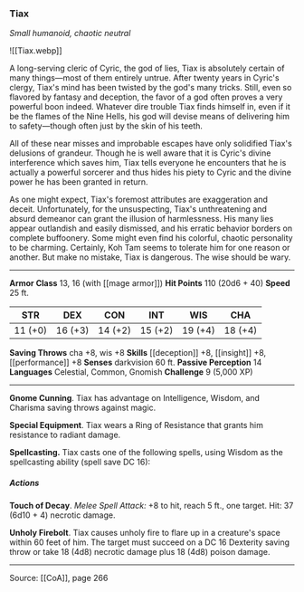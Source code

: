 ### Tiax
_Small humanoid, chaotic neutral_

![[Tiax.webp]]

A long-serving cleric of Cyric, the god of lies, Tiax is absolutely certain of many things—most of them entirely untrue. After twenty years in Cyric's clergy, Tiax's mind has been twisted by the god's many tricks. Still, even so flavored by fantasy and deception, the favor of a god often proves a very powerful boon indeed. Whatever dire trouble Tiax finds himself in, even if it be the flames of the Nine Hells, his god will devise means of delivering him to safety—though often just by the skin of his teeth.

All of these near misses and improbable escapes have only solidified Tiax's delusions of grandeur. Though he is well aware that it is Cyric's divine interference which saves him, Tiax tells everyone he encounters that he is actually a powerful sorcerer and thus hides his piety to Cyric and the divine power he has been granted in return.

As one might expect, Tiax's foremost attributes are exaggeration and deceit. Unfortunately, for the unsuspecting, Tiax's unthreatening and absurd demeanor can grant the illusion of harmlessness. His many lies appear outlandish and easily dismissed, and his erratic behavior borders on complete buffoonery. Some might even find his colorful, chaotic personality to be charming. Certainly, Koh Tam seems to tolerate him for one reason or another. But make no mistake, Tiax is dangerous. The wise should be wary.



---

**Armor Class** 13, 16 (with [[mage armor]])
**Hit Points** 110 (20d6 + 40)
**Speed** 25 ft.

| STR     | DEX     | CON     | INT     | WIS     | CHA     |
|---------|---------|---------|---------|---------|---------|
| 11 (+0) | 16 (+3) | 14 (+2) | 15 (+2) | 19 (+4) | 18 (+4) |

**Saving Throws** cha +8, wis +8
**Skills** [[deception]] +8, [[insight]] +8, [[performance]] +8
**Senses** darkvision 60 ft.
**Passive Perception** 14
**Languages** Celestial, Common, Gnomish
**Challenge** 9 (5,000 XP)

---

**Gnome Cunning**. Tiax has advantage on Intelligence, Wisdom, and Charisma saving throws against magic.

**Special Equipment**. Tiax wears a Ring of Resistance that grants him resistance to radiant damage.

**Spellcasting.** Tiax casts one of the following spells, using Wisdom as the spellcasting ability (spell save DC 16):

##### Actions
**Touch of Decay**. _Melee Spell Attack:_ +8 to hit, reach 5 ft., one target. Hit: 37 (6d10 + 4) necrotic damage.

**Unholy Firebolt**. Tiax causes unholy fire to flare up in a creature's space within 60 feet of him. The target must succeed on a DC 16 Dexterity saving throw or take 18 (4d8) necrotic damage plus 18 (4d8) poison damage.


---

Source: [[CoA]], page 266